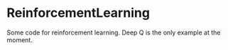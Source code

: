 # ReinforcementLearning
Some code for reinforcement learning.  Deep Q is the only example at the moment.

